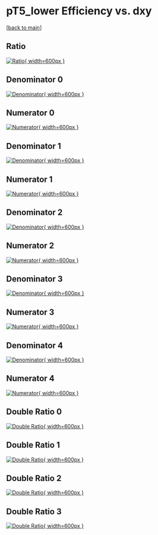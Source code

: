 # pT5_lower Efficiency vs. dxy

[[back to main](./)]



## Ratio

[![Ratio](../mtv/var/pT5_lower_xtr_211_0_eff_dxy.png){ width=600px }](../mtv/var/pT5_lower_xtr_211_0_eff_dxy.pdf)

## Denominator 0

[![Denominator](../mtv/den/pT5_lower_xtr_211_0_eff_dxy_den0.png){ width=600px }](../mtv/den/pT5_lower_xtr_211_0_eff_dxy_den0.pdf)

## Numerator 0

[![Numerator](../mtv/num/pT5_lower_xtr_211_0_eff_dxy_num0.png){ width=600px }](../mtv/num/pT5_lower_xtr_211_0_eff_dxy_num0.pdf)

## Denominator 1

[![Denominator](../mtv/den/pT5_lower_xtr_211_0_eff_dxy_den1.png){ width=600px }](../mtv/den/pT5_lower_xtr_211_0_eff_dxy_den1.pdf)

## Numerator 1

[![Numerator](../mtv/num/pT5_lower_xtr_211_0_eff_dxy_num1.png){ width=600px }](../mtv/num/pT5_lower_xtr_211_0_eff_dxy_num1.pdf)

## Denominator 2

[![Denominator](../mtv/den/pT5_lower_xtr_211_0_eff_dxy_den2.png){ width=600px }](../mtv/den/pT5_lower_xtr_211_0_eff_dxy_den2.pdf)

## Numerator 2

[![Numerator](../mtv/num/pT5_lower_xtr_211_0_eff_dxy_num2.png){ width=600px }](../mtv/num/pT5_lower_xtr_211_0_eff_dxy_num2.pdf)

## Denominator 3

[![Denominator](../mtv/den/pT5_lower_xtr_211_0_eff_dxy_den3.png){ width=600px }](../mtv/den/pT5_lower_xtr_211_0_eff_dxy_den3.pdf)

## Numerator 3

[![Numerator](../mtv/num/pT5_lower_xtr_211_0_eff_dxy_num3.png){ width=600px }](../mtv/num/pT5_lower_xtr_211_0_eff_dxy_num3.pdf)

## Denominator 4

[![Denominator](../mtv/den/pT5_lower_xtr_211_0_eff_dxy_den4.png){ width=600px }](../mtv/den/pT5_lower_xtr_211_0_eff_dxy_den4.pdf)

## Numerator 4

[![Numerator](../mtv/num/pT5_lower_xtr_211_0_eff_dxy_num4.png){ width=600px }](../mtv/num/pT5_lower_xtr_211_0_eff_dxy_num4.pdf)

## Double Ratio 0

[![Double Ratio](../mtv/ratio/pT5_lower_xtr_211_0_eff_dxy_ratio0.png){ width=600px }](../mtv/ratio/pT5_lower_xtr_211_0_eff_dxy_ratio0.pdf)

## Double Ratio 1

[![Double Ratio](../mtv/ratio/pT5_lower_xtr_211_0_eff_dxy_ratio1.png){ width=600px }](../mtv/ratio/pT5_lower_xtr_211_0_eff_dxy_ratio1.pdf)

## Double Ratio 2

[![Double Ratio](../mtv/ratio/pT5_lower_xtr_211_0_eff_dxy_ratio2.png){ width=600px }](../mtv/ratio/pT5_lower_xtr_211_0_eff_dxy_ratio2.pdf)

## Double Ratio 3

[![Double Ratio](../mtv/ratio/pT5_lower_xtr_211_0_eff_dxy_ratio3.png){ width=600px }](../mtv/ratio/pT5_lower_xtr_211_0_eff_dxy_ratio3.pdf)

